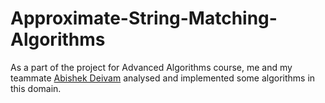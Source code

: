 # Approximate-String-Matching-Algorithms

As a part of the project for Advanced Algorithms course, me and my teammate [Abishek Deivam](github.com/carnage5) analysed and implemented some algorithms in this domain.
